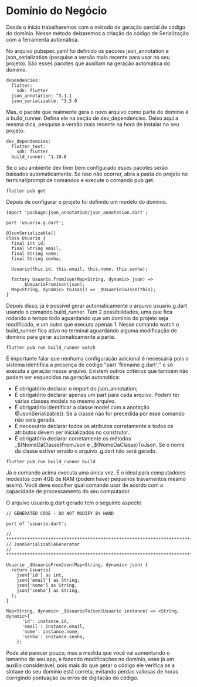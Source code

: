 # Domínio do Negócio

Desde o início trabalharemos com o método de geração parcial de código do domínio. Nesse método deixaremos a criação do código de Serialização com a ferramenta automática.

No arquivo pubspec.yaml foi definido os pacotes json_annotation e json_serialization (pesquise a versão mais recente para usar no seu projeto). São esses pacotes que auxiliam na geração automática do domínio. 
```
dependencies:
  flutter:
    sdk: flutter
  json_annotation: ^3.1.1
  json_serializable: ^3.5.0

```
Mas, o pacote que realmente gera o novo arquivo como parte do domínio é o build_runner. Defina ele na seção de dev_dependencies. Deixo aqui a mesma dica, pesquise a versão mais recente na hora de instalar no seu  projeto.
```
dev_dependencies:
  flutter_test:
    sdk: flutter
  build_runner: ^1.10.6
```
Se o seu ambiente dev tiver bem configurado esses pacotes serão baixados automaticamente. Se isso não ocorrer, abra a pasta do projeto no terminal/prompt de comandos e execute o comando pub get.

```
flutter pub get
```

Depois de configurar o projeto foi definido um modelo do domínio.
```
import 'package:json_annotation/json_annotation.dart';

part 'usuario.g.dart';

@JsonSerializable()
class Usuario {
  final int id;
  final String email;
  final String nome;
  final String senha;
  
  Usuario(this.id, this.email, this.nome, this.senha);

  factory Usuario.fromJson(Map<String, dynamic> json) =>
      _$UsuarioFromJson(json);
  Map<String, dynamic> toJson() => _$UsuarioToJson(this);
}
```
Depois disso, já é possível gerar automaticamente o arquivo usuario.g.dart usando o comando build_runner. Tem 2 possibilidades, uma que fica rodando o tempo todo aguardando que um domínio do projeto seja modificado, e um outro que executa apenas 1.
Nesse comando watch o build_runner fica ativo no terminal aguardando alguma modificação de domínio para gerar automaticamente a parte.
```
flutter pub run build_runner watch
```
É importante falar que nenhuma configuração adicional é necessária pois o sistema identifica a presença do código "part 'filename.g.dart';" e só executa a geração nesse arquivo. Existem outros critérios que também não podem ser esquecidos na geração automática:
 - É obrigatório declarar o import do json_annotation;
 - É obrigatório declarar apenas um part para cada arquivo. Podem ter várias classes models no mesmo arquivo.
 - É obrigatório identificar a classe model com a anotação @JsonSerializable(). Se a classe não for precedida por esse comando não será gerada.
 - É necessário declarar todos os atributos corretamente e todos os atributos devem ser inicializados no construtor.
 - É obrigatório declarar corretamente os métodos _$(NomeDaClasse)FromJson e _$(NomeDaClasse)ToJson. Se o nome da classe estiver errado o arquivo .g.dart não será gerado.
```
flutter pub run build_runner build
```
Já o comando acima executa uma única vez. É o ideal para computadores modestos com 4GB de RAM (podem haver pequenos travamentos mesmo assim).
Você deve escolher qual comando usar de acordo com a capacidade de processamento do seu computador.

O arquivo usuario.g.dart gerado tem o seguinte aspecto
```
// GENERATED CODE - DO NOT MODIFY BY HAND

part of 'usuario.dart';

// **************************************************************************
// JsonSerializableGenerator
// **************************************************************************

Usuario _$UsuarioFromJson(Map<String, dynamic> json) {
  return Usuario(
    json['id'] as int,
    json['email'] as String,
    json['nome'] as String,
    json['senha'] as String,
  );
}

Map<String, dynamic> _$UsuarioToJson(Usuario instance) => <String, dynamic>{
      'id': instance.id,
      'email': instance.email,
      'nome': instance.nome,
      'senha': instance.senha,
    };

```
Pode até parecer pouco, mas a medida que você vai aumentando o tamanho do seu app, e fazendo modificações no domínio, esse já um auxílio considerável, pois mais do que gerar o código ele verifica se a sintaxe do seu domínio está correta, evitando perdas valiosas de horas corrigindo pontuação ou erros de digitação do código.
